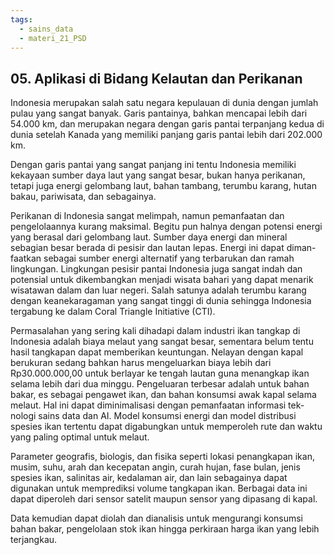 ```yaml
---
tags:
  - sains_data
  - materi_21_PSD
---
```

## 05. Aplikasi di Bidang Kelautan dan Perikanan

Indonesia merupakan salah satu negara kepulauan di dunia dengan jumlah pulau yang sangat banyak. Garis pantainya, bahkan mencapai lebih dari 54.000 km, dan merupakan negara dengan garis pantai terpanjang kedua di dunia setelah Kanada yang memiliki panjang garis pantai lebih dari 202.000 km.

Dengan garis pantai yang sangat panjang ini tentu Indonesia memiliki kekayaan sumber daya laut yang sangat besar, bukan hanya perikanan, tetapi juga energi gelombang laut, bahan tambang, terumbu karang, hutan bakau, pariwisata, dan sebagainya.

Perikanan di Indonesia sangat melimpah, namun pemanfaatan dan pengelolaannya kurang maksimal. Begitu pun halnya dengan potensi energi yang berasal dari gelombang laut. Sumber daya energi dan mineral sebagian besar berada di pesisir dan lautan lepas. Energi ini dapat diman-faatkan sebagai sumber energi alternatif yang terbarukan dan ramah lingkungan. Lingkungan pesisir pantai Indonesia juga sangat indah dan potensial untuk dikembangkan menjadi wisata bahari yang dapat menarik wisatawan dalam dan luar negeri. Salah satunya adalah terumbu karang dengan keanekaragaman yang sangat tinggi di dunia sehingga Indonesia tergabung ke dalam Coral Triangle Initiative (CTI).

Permasalahan yang sering kali dihadapi dalam industri ikan tangkap di Indonesia adalah biaya melaut yang sangat besar, sementara belum tentu hasil tangkapan dapat memberikan keuntungan. Nelayan dengan kapal berukuran sedang bahkan harus mengeluarkan biaya lebih dari Rp30.000.000,00 untuk berlayar ke tengah lautan guna menangkap ikan selama lebih dari dua minggu. Pengeluaran terbesar adalah untuk bahan bakar, es sebagai pengawet ikan, dan bahan konsumsi awak kapal selama melaut. Hal ini dapat diminimalisasi dengan pemanfaatan informasi tek-nologi sains data dan AI. Model konsumsi energi dan model distribusi spesies ikan tertentu dapat digabungkan untuk memperoleh rute dan waktu yang paling optimal untuk melaut.

Parameter geografis, biologis, dan fisika seperti lokasi penangkapan ikan, musim, suhu, arah dan kecepatan angin, curah hujan, fase bulan, jenis spesies ikan, salinitas air, kedalaman air, dan lain sebagainya dapat digunakan untuk memprediksi volume tangkapan ikan. Berbagai data ini dapat diperoleh dari sensor satelit maupun sensor yang dipasang di kapal.

Data kemudian dapat diolah dan dianalisis untuk mengurangi konsumsi bahan bakar, pengelolaan stok ikan hingga perkiraan harga ikan yang lebih terjangkau.
